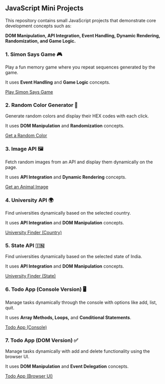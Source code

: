 ## JavaScript Mini Projects

This repository contains small JavaScript projects that demonstrate core development concepts such as:

**DOM Manipulation, API Integration, Event Handling, Dynamic Rendering, Randomization, and Game Logic.**


### 1. Simon Says Game 🎮

Play a fun memory game where you repeat sequences generated by the game.

It uses **Event Handling** and **Game Logic** concepts.

[Play Simon Says Game](https://aaishashaukatali.github.io/JS-mini-projects/simon_says_game.html)


### 2. Random Color Generator 🎨

Generate random colors and display their HEX codes with each click.

It uses **DOM Manipulation** and **Randomization** concepts.

[Get a Random Color](https://aaishashaukatali.github.io/JS-mini-projects/random_color_generator.html)


### 3. Image API 🖼️

Fetch random images from an API and display them dynamically on the page.

It uses **API Integration** and **Dynamic Rendering** concepts.

[Get an Animal Image](https://aaishashaukatali.github.io/JS-mini-projects/image_api.html)


### 4. University API 🌍

Find universities dynamically based on the selected country.

It uses **API Integration** and **DOM Manipulation** concepts.

[University Finder (Country)](https://aaishashaukatali.github.io/JS-mini-projects/university_api.html)


### 5. State API 🇮🇳

Find universities dynamically based on the selected state of India.

It uses **API Integration** and **DOM Manipulation** concepts.

[University Finder (State)](https://aaishashaukatali.github.io/JS-mini-projects/state_api.html)


### 6. Todo App (Console Version) 🖥️

Manage tasks dynamically through the console with options like add, list, quit.

It uses **Array Methods, Loops,** and **Conditional Statements**.

[Todo App (Console)](https://aaishashaukatali.github.io/JS-mini-projects/todo_app_1.html)


### 7. Todo App (DOM Version) ✅

Manage tasks dynamically with add and delete functionality using the browser UI.

It uses **DOM Manipulation** and **Event Delegation** concepts.

[Todo App (Browser UI)](https://aaishashaukatali.github.io/JS-mini-projects/todo_app_2.html)




